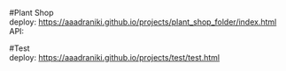 #Plant Shop  
deploy: https://aaadraniki.github.io/projects/plant_shop_folder/index.html  
API:  

#Test  
deploy: https://aaadraniki.github.io/projects/test/test.html  
